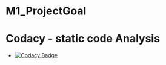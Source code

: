 # M1_ProjectGoal
# Codacy - static code Analysis
* [![Codacy Badge](https://app.codacy.com/project/badge/Grade/26c78e35bef841688885951a1397643e)](https://www.codacy.com/gh/AnushreeKakde/M1_ProjectGoal/dashboard?utm_source=github.com&amp;utm_medium=referral&amp;utm_content=AnushreeKakde/M1_ProjectGoal&amp;utm_campaign=Badge_Grade)
